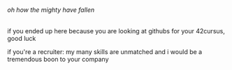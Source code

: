 ###### oh how the mighty have fallen
if you ended up here because you are looking at githubs for your 42cursus, good luck

if you're a recruiter: my many skills are unmatched and i would be a tremendous boon to your company

<!---
Moustachestache/Moustachestache is a ✨ special ✨ repository because its `README.md` (this file) appears on your GitHub profile.
You can click the Preview link to take a look at your changes.
--->
